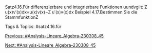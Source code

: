 Satz4.16.Für differenzierbare und integrierbare Funktionen uundvgilt:
Z
u(x)v′(x)dx=u(x)v(x)−Z
u′(x)v(x)dx
Beispiel 4.17.Bestimmen Sie die StammfunktionZ

   Tags & Topics:
   #satz4.16.für

[Previous: #Analysis-Lineare_Algebra-230308_45](Analysis-Lineare_Algebra-230308_45.md)

[Next: #Analysis-Lineare_Algebra-230308_45](Analysis-Lineare_Algebra-230308_45.md)